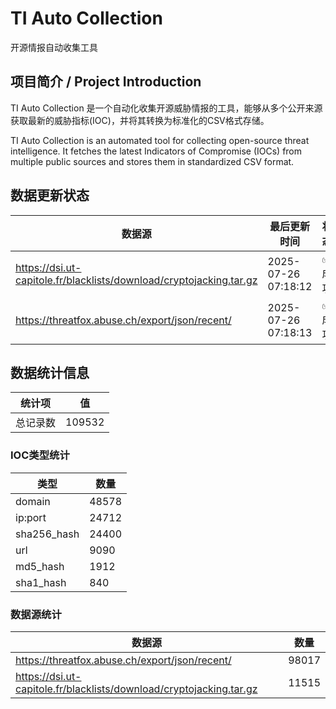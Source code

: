 # TI Auto Collection

 开源情报自动收集工具

## 项目简介 / Project Introduction

TI Auto Collection 是一个自动化收集开源威胁情报的工具，能够从多个公开来源获取最新的威胁指标(IOC)，并将其转换为标准化的CSV格式存储。

TI Auto Collection is an automated tool for collecting open-source threat intelligence. It fetches the latest Indicators of Compromise (IOCs) from multiple public sources and stores them in standardized CSV format.

## 数据更新状态

| 数据源 | 最后更新时间 | 状态 |
|--------|------------|------|
| https://dsi.ut-capitole.fr/blacklists/download/cryptojacking.tar.gz | 2025-07-26 07:18:12 | ✅ 成功 |
| https://threatfox.abuse.ch/export/json/recent/ | 2025-07-26 07:18:13 | ✅ 成功 |



























































































































## 数据统计信息

| 统计项 | 值 |
|--------|----|
| 总记录数 | 109532 |

### IOC类型统计

| 类型 | 数量 |
|------|------|
| domain | 48578 |
| ip:port | 24712 |
| sha256_hash | 24400 |
| url | 9090 |
| md5_hash | 1912 |
| sha1_hash | 840 |

### 数据源统计

| 数据源 | 数量 |
|--------|------|
| https://threatfox.abuse.ch/export/json/recent/ | 98017 |
| https://dsi.ut-capitole.fr/blacklists/download/cryptojacking.tar.gz | 11515 |
